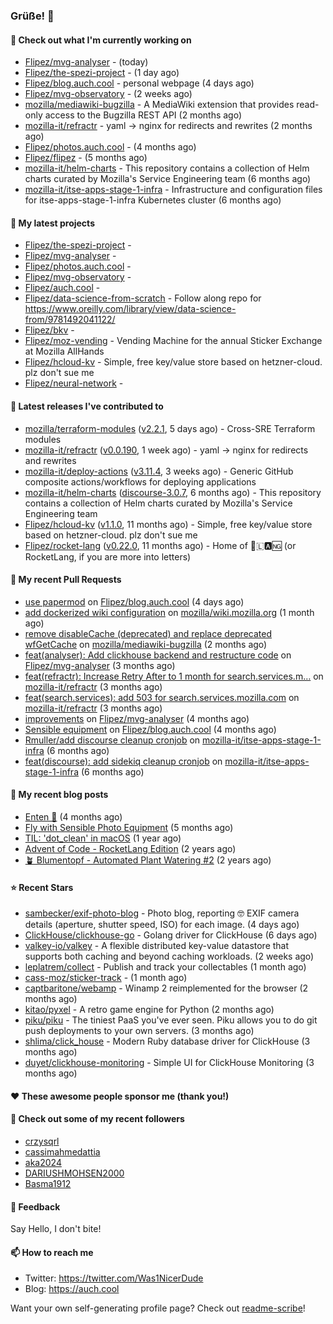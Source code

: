 ### Grüße! 👋

#### 👷 Check out what I'm currently working on

- [Flipez/mvg-analyser](https://github.com/Flipez/mvg-analyser) -  (today)
- [Flipez/the-spezi-project](https://github.com/Flipez/the-spezi-project) -  (1 day ago)
- [Flipez/blog.auch.cool](https://github.com/Flipez/blog.auch.cool) - personal webpage (4 days ago)
- [Flipez/mvg-observatory](https://github.com/Flipez/mvg-observatory) -  (2 weeks ago)
- [mozilla/mediawiki-bugzilla](https://github.com/mozilla/mediawiki-bugzilla) - A MediaWiki extension that provides read-only access to the Bugzilla REST API (2 months ago)
- [mozilla-it/refractr](https://github.com/mozilla-it/refractr) - yaml -&gt; nginx for redirects and rewrites (2 months ago)
- [Flipez/photos.auch.cool](https://github.com/Flipez/photos.auch.cool) -  (4 months ago)
- [Flipez/flipez](https://github.com/Flipez/flipez) -  (5 months ago)
- [mozilla-it/helm-charts](https://github.com/mozilla-it/helm-charts) - This repository contains a collection of Helm charts curated by Mozilla&#39;s Service Engineering team (6 months ago)
- [mozilla-it/itse-apps-stage-1-infra](https://github.com/mozilla-it/itse-apps-stage-1-infra) - Infrastructure and configuration files for itse-apps-stage-1-infra Kubernetes cluster (6 months ago)

#### 🌱 My latest projects

- [Flipez/the-spezi-project](https://github.com/Flipez/the-spezi-project) - 
- [Flipez/mvg-analyser](https://github.com/Flipez/mvg-analyser) - 
- [Flipez/photos.auch.cool](https://github.com/Flipez/photos.auch.cool) - 
- [Flipez/mvg-observatory](https://github.com/Flipez/mvg-observatory) - 
- [Flipez/auch.cool](https://github.com/Flipez/auch.cool) - 
- [Flipez/data-science-from-scratch](https://github.com/Flipez/data-science-from-scratch) - Follow along repo for https://www.oreilly.com/library/view/data-science-from/9781492041122/
- [Flipez/bkv](https://github.com/Flipez/bkv) - 
- [Flipez/moz-vending](https://github.com/Flipez/moz-vending) - Vending Machine for the annual Sticker Exchange at Mozilla AllHands
- [Flipez/hcloud-kv](https://github.com/Flipez/hcloud-kv) - Simple, free key/value store based on hetzner-cloud. plz don&#39;t sue me
- [Flipez/neural-network](https://github.com/Flipez/neural-network) - 


#### 🔭 Latest releases I've contributed to

- [mozilla/terraform-modules](https://github.com/mozilla/terraform-modules) ([v2.2.1](https://github.com/mozilla/terraform-modules/releases/tag/v2.2.1), 5 days ago) - Cross-SRE Terraform modules
- [mozilla-it/refractr](https://github.com/mozilla-it/refractr) ([v0.0.190](https://github.com/mozilla-it/refractr/releases/tag/v0.0.190), 1 week ago) - yaml -&gt; nginx for redirects and rewrites
- [mozilla-it/deploy-actions](https://github.com/mozilla-it/deploy-actions) ([v3.11.4](https://github.com/mozilla-it/deploy-actions/releases/tag/v3.11.4), 3 weeks ago) - Generic GitHub composite actions/workflows for deploying applications
- [mozilla-it/helm-charts](https://github.com/mozilla-it/helm-charts) ([discourse-3.0.7](https://github.com/mozilla-it/helm-charts/releases/tag/discourse-3.0.7), 6 months ago) - This repository contains a collection of Helm charts curated by Mozilla&#39;s Service Engineering team
- [Flipez/hcloud-kv](https://github.com/Flipez/hcloud-kv) ([v1.1.0](https://github.com/Flipez/hcloud-kv/releases/tag/v1.1.0), 11 months ago) - Simple, free key/value store based on hetzner-cloud. plz don&#39;t sue me
- [Flipez/rocket-lang](https://github.com/Flipez/rocket-lang) ([v0.22.0](https://github.com/Flipez/rocket-lang/releases/tag/v0.22.0), 11 months ago) - Home of 🚀🇱🅰🆖 (or RocketLang, if you are more into letters)

#### 🔨 My recent Pull Requests

- [use papermod](https://github.com/Flipez/blog.auch.cool/pull/61) on [Flipez/blog.auch.cool](https://github.com/Flipez/blog.auch.cool) (4 days ago)
- [add dockerized wiki configuration](https://github.com/mozilla/wiki.mozilla.org/pull/117) on [mozilla/wiki.mozilla.org](https://github.com/mozilla/wiki.mozilla.org) (1 month ago)
- [remove disableCache (deprecated) and replace deprecated wfGetCache](https://github.com/mozilla/mediawiki-bugzilla/pull/108) on [mozilla/mediawiki-bugzilla](https://github.com/mozilla/mediawiki-bugzilla) (2 months ago)
- [feat(analyser): Add clickhouse backend and restructure code](https://github.com/Flipez/mvg-analyser/pull/2) on [Flipez/mvg-analyser](https://github.com/Flipez/mvg-analyser) (3 months ago)
- [feat(refractr): Increase Retry After to 1 month for search.services.m…](https://github.com/mozilla-it/refractr/pull/329) on [mozilla-it/refractr](https://github.com/mozilla-it/refractr) (3 months ago)
- [feat(search.services): add 503 for search.services.mozilla.com](https://github.com/mozilla-it/refractr/pull/326) on [mozilla-it/refractr](https://github.com/mozilla-it/refractr) (3 months ago)
- [improvements](https://github.com/Flipez/mvg-analyser/pull/1) on [Flipez/mvg-analyser](https://github.com/Flipez/mvg-analyser) (4 months ago)
- [Sensible equipment](https://github.com/Flipez/blog.auch.cool/pull/60) on [Flipez/blog.auch.cool](https://github.com/Flipez/blog.auch.cool) (4 months ago)
- [Rmuller/add discourse cleanup cronjob](https://github.com/mozilla-it/itse-apps-stage-1-infra/pull/134) on [mozilla-it/itse-apps-stage-1-infra](https://github.com/mozilla-it/itse-apps-stage-1-infra) (6 months ago)
- [feat(discourse): add sidekiq cleanup cronjob](https://github.com/mozilla-it/itse-apps-stage-1-infra/pull/133) on [mozilla-it/itse-apps-stage-1-infra](https://github.com/mozilla-it/itse-apps-stage-1-infra) (6 months ago)

#### 📜 My recent blog posts

- [Enten 🦆](https://auch.cool/enten/) (4 months ago)
- [Fly with Sensible Photo Equipment](https://auch.cool/posts/2024/sensible-equipment/) (5 months ago)
- [TIL: &#39;dot_clean&#39; in macOS](https://auch.cool/posts/2023/til-dot-clean/) (1 year ago)
- [Advent of Code - RocketLang Edition](https://auch.cool/posts/2022/aoc-day-1/) (2 years ago)
- [🪴 Blumentopf - Automated Plant Watering #2](https://auch.cool/posts/2022/blumentopf-2/) (2 years ago)

#### ⭐ Recent Stars

- [sambecker/exif-photo-blog](https://github.com/sambecker/exif-photo-blog) - Photo blog, reporting 🤓 EXIF camera details (aperture, shutter speed, ISO) for each image. (4 days ago)
- [ClickHouse/clickhouse-go](https://github.com/ClickHouse/clickhouse-go) - Golang driver for ClickHouse (6 days ago)
- [valkey-io/valkey](https://github.com/valkey-io/valkey) - A flexible distributed key-value datastore that supports both caching and beyond caching workloads. (2 weeks ago)
- [leplatrem/collect](https://github.com/leplatrem/collect) - Publish and track your collectables (1 month ago)
- [cass-moz/sticker-track](https://github.com/cass-moz/sticker-track) -  (1 month ago)
- [captbaritone/webamp](https://github.com/captbaritone/webamp) - Winamp 2 reimplemented for the browser (2 months ago)
- [kitao/pyxel](https://github.com/kitao/pyxel) - A retro game engine for Python (2 months ago)
- [piku/piku](https://github.com/piku/piku) - The tiniest PaaS you&#39;ve ever seen. Piku allows you to do git push deployments to your own servers. (3 months ago)
- [shlima/click_house](https://github.com/shlima/click_house) - Modern Ruby database driver for ClickHouse (3 months ago)
- [duyet/clickhouse-monitoring](https://github.com/duyet/clickhouse-monitoring) - Simple UI for ClickHouse Monitoring (3 months ago)

#### ❤️ These awesome people sponsor me (thank you!)


#### 👯 Check out some of my recent followers

- [crzysqrl](https://github.com/crzysqrl)
- [cassimahmedattia](https://github.com/cassimahmedattia)
- [aka2024](https://github.com/aka2024)
- [DARIUSHMOHSEN2000](https://github.com/DARIUSHMOHSEN2000)
- [Basma1912](https://github.com/Basma1912)

#### 💬 Feedback

Say Hello, I don't bite!

#### 📫 How to reach me

- Twitter: https://twitter.com/Was1NicerDude
- Blog: https://auch.cool

Want your own self-generating profile page? Check out [readme-scribe](https://github.com/muesli/readme-scribe)!
